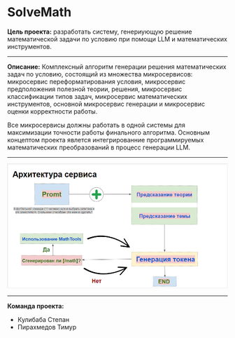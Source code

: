 # SolveMath
**Цель проекта:**
разработать систему, генериующую решение математической задачи
по условию при помощи LLM и математических инструментов.

---

**Описание:** 
Комплексный алгоритм генерации решения математических задач по условию,
состоящий из множества микросервисов: микросервис переформатирования условия,
микросервис предположения полезной теории, решения, микросервис классификации типов задач,
микросервис математических инструментов, основной микросервис генерации и микросервис оценки корректности работы.

Все микросервисы должны работать в одной системы для максимизации точности работы финального алгоритма. Основным концептом проекта явлется интегрированние программируемых математических преобразований в процесс генерации LLM.

---
![Иллюстрация к проекту](https://github.com/kulibabast/SolveMath/blob/main/images/service%20architecture.png)

---
**Команда проекта:**
  * Кулибаба Степан
  * Пирахмедов Тимур
